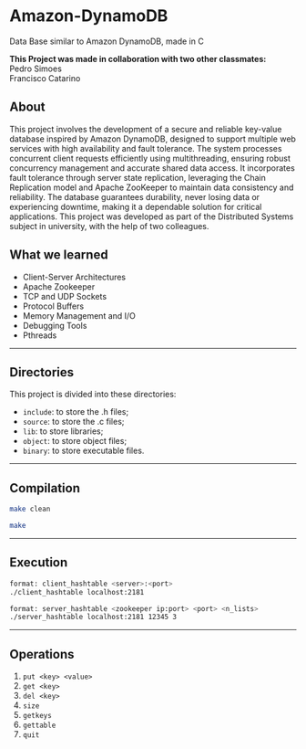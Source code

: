 # Amazon-DynamoDB
Data Base similar to Amazon DynamoDB, made in C

**This Project was made in collaboration with two other classmates:**<br>
Pedro Simoes <br>
Francisco Catarino <br>

## About
This project involves the development of a secure and reliable key-value database inspired by Amazon DynamoDB, designed to support multiple web services with high availability and fault tolerance. The system processes concurrent client requests efficiently using multithreading, ensuring robust concurrency management and accurate shared data access. It incorporates fault tolerance through server state replication, leveraging the Chain Replication model and Apache ZooKeeper to maintain data consistency and reliability. The database guarantees durability, never losing data or experiencing downtime, making it a dependable solution for critical applications.
This project was developed as part of the Distributed Systems subject in university, with the help of two colleagues.

## What we learned
  - Client-Server Architectures
  - Apache Zookeeper
  - TCP and UDP Sockets
  - Protocol Buffers
  - Memory Management and I/O
  - Debugging Tools
  - Pthreads

---
## Directories
This project is divided into these directories:
- ```include```: to store the .h files;
- ```source```: to store the .c files;
- ```lib```: to store libraries;
- ```object```: to store object files;
- ```binary```: to store executable files.

---
## Compilation
```bash
make clean
```
```bash
make
```

---
## Execution

```bash
format: client_hashtable <server>:<port>
./client_hashtable localhost:2181
```

```bash
format: server_hashtable <zookeeper ip:port> <port> <n_lists>
./server_hashtable localhost:2181 12345 3
```

---
## Operations
1. ```put <key> <value>```
2. ```get <key>```
3. ```del <key>```
4. ```size```
5. ```getkeys```
6. ```gettable```
7. ```quit```
